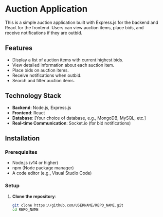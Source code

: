 # Auction Application

This is a simple auction application built with Express.js for the backend and React for the frontend. Users can view auction items, place bids, and receive notifications if they are outbid.

## Features

- Display a list of auction items with current highest bids.
- View detailed information about each auction item.
- Place bids on auction items.
- Receive notifications when outbid.
- Search and filter auction items.

## Technology Stack

- **Backend**: Node.js, Express.js
- **Frontend**: React
- **Database**: [Your choice of database, e.g., MongoDB, MySQL, etc.]
- **Real-time Communication**: Socket.io (for bid notifications)

## Installation

### Prerequisites

- Node.js (v14 or higher)
- npm (Node package manager)
- A code editor (e.g., Visual Studio Code)

### Setup

1. **Clone the repository**:
   ```bash
   git clone https://github.com/USERNAME/REPO_NAME.git
   cd REPO_NAME
